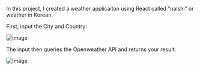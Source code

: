 In this project, I created a weather applicaiton using React called "nalshi" or weather in Korean. 

First, input the City and Country: 

![image](https://github.com/ChanooKim/React_weatherApp/assets/87055300/a8b2ea9c-862f-42d2-b002-58426945ac24)

The input then queries the Openweather API and returns your result:

![image](https://github.com/ChanooKim/React_weatherApp/assets/87055300/5e1824b9-9508-484f-aa47-ea9d168129da)


